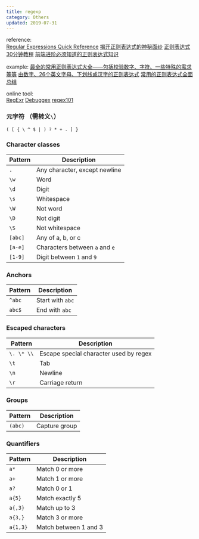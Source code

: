```yaml
---
title: regexp
category: Others
updated: 2019-07-31
---
```


reference:  
[Regular Expressions Quick Reference](http://www.regular-expressions.info/refquick.html)
[揭开正则表达式的神秘面纱](http://www.regexlab.com/zh/regref.htm)
[正则表达式30分钟教程](http://deerchao.net/)
[前端进阶必须知道的正则表达式知识](https://mp.weixin.qq.com/s/_C3hqSq_tZUhl4IULPYv3A)

example:
[最全的常用正则表达式大全——包括校验数字、字符、一些特殊的需求等等](http://www.cnblogs.com/zxin/archive/2013/01/26/2877765.html)
[由数字、26个英文字母、下划线或汉字的正则表达式](http://blog.sina.com.cn/s/blog_887d00920100tvvd.html)
[常用的正则表达式全面总结](http://www.ha97.com/4458.html)

online tool:   
[RegExr](http://gskinner.com/RegExr/)
[Debuggex](https://www.debuggex.com)
[regex101](https://regex101.com/)


### 元字符 （需转义`\`）

`( [ { \ ^ $ | ) ? * + . ] }`

### Character classes

| Pattern | Description                    |
| ------- | ------------------------------ |
| `.`     | Any character, except newline  |
| `\w`    | Word                           |
| `\d`    | Digit                          |
| `\s`    | Whitespace                     |
| `\W`    | Not word                       |
| `\D`    | Not digit                      |
| `\S`    | Not whitespace                 |
| `[abc]` | Any of a, b, or c              |
| `[a-e]` | Characters between `a` and `e` |
| `[1-9]` | Digit between `1` and `9`      |

### Anchors

| Pattern | Description      |
| ------- | ---------------- |
| `^abc`  | Start with `abc` |
| `abc$`  | End with `abc`   |

### Escaped characters

| Pattern    | Description                            |
| ---------- | -------------------------------------- |
| `\. \* \\` | Escape special character used by regex |
| `\t`       | Tab                                    |
| `\n`       | Newline                                |
| `\r`       | Carriage return                        |

### Groups

| Pattern | Description   |
| ------- | ------------- |
| `(abc)` | Capture group |

### Quantifiers

| Pattern  | Description           |
| -------- | --------------------- |
| `a*`     | Match 0 or more       |
| `a+`     | Match 1 or more       |
| `a?`     | Match 0 or 1          |
| `a{5}`   | Match exactly 5       |
| `a{,3}`  | Match up to 3         |
| `a{3,}`  | Match 3 or more       |
| `a{1,3}` | Match between 1 and 3 |

